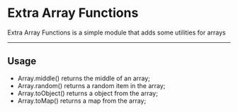 Extra Array Functions
==============
Extra Array Functions is a simple module that adds some utilities for arrays
___
## Usage
* Array.middle() returns the middle of an array;
* Array.random() returns a random item in the array;
* Array.toObject() returns a object from the array;
* Array.toMap() returns a map from the array;